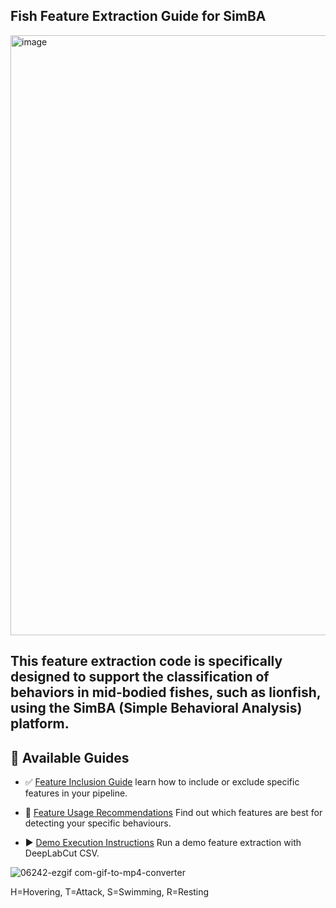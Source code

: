 

## Fish Feature Extraction Guide for SimBA
<img width="960" alt="image" src="https://github.com/user-attachments/assets/e4abd305-e54e-4c5c-8bc6-e44844e09846" />

This feature extraction code is specifically designed to support the classification of behaviors in mid-bodied fishes, such as lionfish, using the SimBA (Simple Behavioral Analysis) platform.
---

## 📖 Available Guides

- ✅ [Feature Inclusion Guide](Lionfish_feature_extraction_code/feature_inclusion_guide.md)
  learn how to include or exclude specific features in your pipeline.

- 🎯 [Feature Usage Recommendations](https://github.com/amirrezakhod/Fish-simba-features/blob/main/Lionfish_feature_extraction_code/Feature%20Usage%20Guide.md)
 Find out which features are best for detecting your specific behaviours.

- ▶️ [Demo Execution Instructions](Lionfish_feature_extraction_code/Demo_run_instructions.md)
  Run a demo feature extraction with DeepLabCut CSV.
  


![06242-ezgif com-gif-to-mp4-converter](https://github.com/user-attachments/assets/29496d29-b716-4d4d-bf5a-27abfd7d3932)



H=Hovering, T=Attack, S=Swimming, R=Resting

